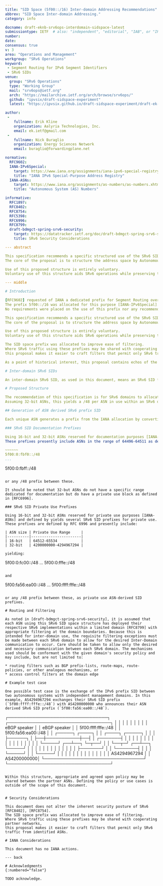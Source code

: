 ```yaml
---
title: "SID Space (5f00::/16) Inter-domain Addressing Recommendations"
abbrev: "SID Space Inter-domain Addressing."
category: info

docname: draft-eknb-srv6ops-interdomain-sidspace-latest
submissiontype: IETF  # also: "independent", "editorial", "IAB", or "IRTF"
number:
date:
consensus: true
v: 3
area: "Operations and Management"
workgroup: "SRv6 Operations"
keyword:
 - Segment Routing for IPv6 Segment Identifiers
 - SRv6 SIDs
venue:
  group: "SRv6 Operations"
  type: "Working Group"
  mail: "srv6ops@ietf.org"
  arch: "https://mailarchive.ietf.org/arch/browse/srv6ops/"
  github: "ipvsix/draft-sidspace-experiment"
  latest: "https://ipvsix.github.io/draft-sidspace-experiment/draft-ek-srv6ops-sidspace-experiment.html"

author:
 -
    fullname: Erik Kline
    organization: Aalyria Technologies, Inc.
    email: ek.ietf@gmail.com
 -
    fullname: Nick Buraglio
    organization: Energy Sciences Network
    email: buraglio@forwardingplane.net

normative:
  RFC9602:
  IANA-IPv6Special:
    target: https://www.iana.org/assignments/iana-ipv6-special-registry/iana-ipv6-special-registry.xhtml
    title: "IANA IPv6 Special-Purpose Address Registry"
  IANA-ASNs:
    target: https://www.iana.org/assignments/as-numbers/as-numbers.xhtml
    title: "Autonomous System (AS) Numbers"

informative:
  RFC1897:
  RFC8402:
  RFC8754:
  RFC5398:
  RFC6996:
  RFC8799:
  draft-bdmgct-spring-srv6-security:
    target: https://datatracker.ietf.org/doc/draft-bdmgct-spring-srv6-security/
    title: SRv6 Security Considerations

--- abstract

This specification recommends a specific structured use of the SRv6 SIDs prefix in support of Inter-Domain SRv6 networks.
The core of the proposal is to structure the address space by Autonomous System Number (ASN).

Use of this proposed structure is entirely voluntary.
Voluntary use of this structure aids SRv6 operations while preserving the ability to use this prefix across cooperating SRv6 domains, but not across the general Internet.

--- middle

# Introduction

[RFC9602] requested of IANA a dedicated prefix for Segment Routing over IPv6 [RFC8402] Segment Identifiers (SRv6 SIDs), with the aim of "improv\[ing\] security by making it simpler to filter traffic at the edge of the SR domains."
The prefix 5f00::/16 was allocated for this purpose [IANA-IPv6Special].
No requirements were placed on the use of this prefix nor any recommendations made for structured use of this prefix.

This specification recommends a specific structured use of the SRv6 SIDs prefix in support of Inter-Domain SRv6 networks.
The core of the proposal is to structure the address space by Autonomous System Number (ASN).

Use of this proposed structure is entirely voluntary.
Voluntary use of this structure aids SRv6 operations while preserving the ability to use this prefix across cooperating SRv6 domains, but not across the general Internet.

The SID space prefix was allocated to improve ease of filtering.
Where SRv6 traffic using these prefixes may be shared with cooperating partner networks,
this proposal makes it easier to craft filters that permit only SRv6 traffic from identified ASNs.

As a point of historical interest, this proposal contains echos of the structure of the original 6bone test allocation [RFC1897].

# Inter-domain SRv6 SIDs

An inter-domain SRv6 SID, as used in this document, means an SRv6 SID from the address space used by one SRv6 domain that is advertised to another SRv6 domain force inclusion an SRv6 Policy used by the second domain when forwarding policy-specific traffic to the advertising SRv6 domain.

# Proposed Structure

The recommendation of this specification is for SRv6 domains to allocate SIDs from prefixes that are concatenations of the SRv6 SID prefix (5f00::/16) and an applicable ASN.
Assuming 32-bit ASNs, this yields a /48 per ASN in use within an SRv6 domain, i.e. `5f00:as-hi16:as-lo16::/48`.

## Generation of ASN derived SRv6 prefix SID

Each unique ASN generates a prefix from the IANA allocation by converting mutually agreed upon ASNs to hexidecimal, and inserting this hex into a /48 prefix.

### SRv6 SID Documentation Prefixes

Using 16-bit and 32-bit ASNs reserved for documentation purposes [IANA-ASNs] yields several SRv6 SID prefixes that might be used for SRv6 documentation purposes.
These prefixes presently include ASNs in the range of 64496-64511 as defined in [RFC5398]:

~~~~~~
5f00:0:fbf0::/48
...
```

5f00:0:fbff::/48
~~~~~~

or any /48 prefix between these.

It should be noted that 32-but ASNs do not have a specific range dedicated for documentation but do have a private use block as defined in [RFC6996].

### SRv6 SID Private Use Prefixes

Using 16-bit and 32-bit ASNs reserved for private use purposes [IANA-ASNs] and defined by yields several SRv6 SID prefixes for private use.
These prefixes are defined by RFC 6996 and presently include:

| ASN size | Private Use Range     |
|----------|-----------------------|
| 16-bit   | 64512-65534           |
| 32-bit   | 4200000000-4294967294 |

yielding:

~~~~~~
5f00:0:fc00::/48
...
5f00:0:fffe::/48
~~~~~~

and

~~~~~~
5f00:fa56:ea00::/48
...
5f00:ffff:fffe::/48
~~~~~~

or any /48 prefix between these, as private use ASN-derived SID prefixes.

# Routing and Filtering

As noted in [draft-bdmgct-spring-srv6-security], it is assumed that each ASN using this SRv6 SID space structure has deployed their respective SRv6 implementations within a limited domain [RFC8799] with appropriate filtering at the domain boundaries. Because this is intended for inter-domain use, the requisite filtering exceptions must be made between each SRv6 domain to allow for the desired Inter-Domain communication to occur. Care should be taken to allow only the desired and necessary communication between each SRv6 domain. The mechanisms used should be conformant with the given domain's security policy and may include, but are not limited to:

* routing filters such as BGP prefix-lists, route-maps, route-policies, or other analogous mechanisms, or
* access control filters at the domain edge

# Example test case

One possible test case is the exchange of the IPv6 prefix SID between two autonomous systems with independent management domains. In this example, AS4294967294 exchanges their SRv6 SID prefix (`5f00:ffff:fffe::/48`) with AS4200000000 who announces their ASN derived SRv6 SID prefix (`5f00:fa56:ea00::/48`).

~~~~~~
  ┌─────────────────────────────────┐           ┌──────────────────────────────────┐
  │                                 │           │                                  │
  │                                 │           │                                  │
  │                  eBGP speaker   │           │   eBGP speaker                   │
  │           5f00:ffff:fffe::/48   │           │   5f00:fa56:ea00::/48            │
  │   ┌─────┐               ┌────┐  │           │  ┌────┐                ┌─────┐   │
  │   │     ├──────┐        │    ├──┼───────────┼──┤    │        ┌───────┤     │   │
  │   │     │      │        │    │  │           │  │    │        │       │     │   │
  │   └─────┘   ┌──┴──┐     └─┬──┘  │           │  └──┬─┘     ┌──┴──┐    └─────┘   │
  │             │     │       │     │           │     │       │     │              │
  │             │     ├───────┘     │           │     └───────┤     │              │
  │             └─────┘             │           │             └─────┘              │
  │                                 │           │                                  │
  │                                 │           │                                  │
  │                                 │           │                                  │
  │ AS4294967294                    │           │                      AS4200000000│
  └─────────────────────────────────┘           └──────────────────────────────────┘
~~~~~~

Within this structure, appropriate and agreed upon policy may be shared between the partner ASNs. Defining the policy or use cases is outside of the scope of this document.


# Security Considerations

This document does not alter the inherent security posture of SRv6 [RFC8402], [RFC8754].
The SID space prefix was allocated to improve ease of filtering.
Where SRv6 traffic using these prefixes may be shared with cooperating partner networks,
this proposal makes it easier to craft filters that permit only SRv6 traffic from identified ASNs.

# IANA Considerations

This document has no IANA actions.

--- back

# Acknowledgments
{:numbered="false"}

TODO acknowledge.
